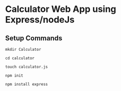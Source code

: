 # Calculator Web App using Express/nodeJs

## Setup Commands

```
mkdir Calculator
```
```
cd calculator
```
```
touch calculator.js
```
```
npm init
```
```
npm install express
```






